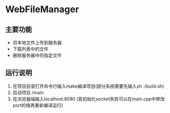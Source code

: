 # WebFileManager


## 主要功能
- 将本地文件上传到服务器
- 下载列表中的文件
- 删除服务器中的指定文件


## 运行说明
1. 在项目目录打开命令行输入make编译项目(部分系统需要先输入sh ./build.sh)
2. 启动项目./main
3. 在浏览器端输入localhost:8080
   (若初始化socket失败可以在main.cpp中修改port的值再重新编译运行)
